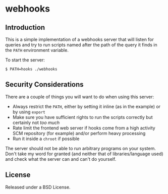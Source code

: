 webhooks
========

Introduction
------------

This is a simple implementation of a webhooks server that will listen for
queries and try to run scripts named after the path of the query it finds in
the `PATH` environment variable.

To start the server:

    $ PATH=hooks ./webhooks

Security Considerations
-----------------------

There are a couple of things you will want to do when using this server:

* Always restrict the `PATH`, either by setting it inline (as in the example)
  or by using `export`
* Make sure you have sufficient rights to run the scripts correctly but
  certainly not *too much*
* Rate limit the frontend web server if hooks come from a high activity SCM
  repository (for example) and/or perform heavy processing
* Run it inside a `chroot` if possible

The server should not be able to run arbitrary programs on your system. Don't
take my word for granted (and neither that of libraries/language used) and
check what the server can and can't do yourself.

License
-------

Released under a BSD License.

